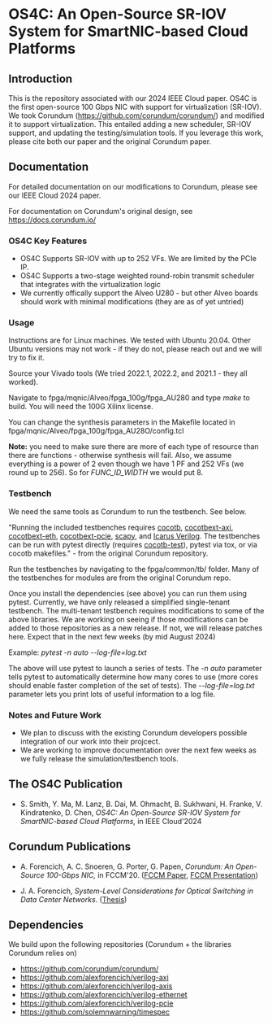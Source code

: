 # OS4C: An Open-Source SR-IOV System for SmartNIC-based Cloud Platforms 

## Introduction

This is the repository associated with our 2024 IEEE Cloud paper. OS4C is the first open-source 100 Gbps NIC with support for virtualization (SR-IOV). We took Corundum (https://github.com/corundum/corundum/) and modified it to support virtualization. This entailed adding a new scheduler, SR-IOV support, and updating the testing/simulation tools. If you leverage this work, please cite both our paper and the original Corundum paper.


## Documentation

For detailed documentation on our modifications to Corundum, please see our IEEE Cloud 2024 paper.

For documentation on Corundum's original design, see https://docs.corundum.io/

### OS4C Key Features

* OS4C Supports SR-IOV with up to 252 VFs. We are limited by the PCIe IP.
* OS4C Supports a two-stage weighted round-robin transmit scheduler that integrates with the virtualization logic
* We currently offically support the Alveo U280 - but other Alveo boards should work with minimal modifications (they are as of yet untried)

### Usage

Instructions are for Linux machines. We tested with Ubuntu 20.04. Other Ubuntu versions may not work - if they do not, please reach out and we will try to fix it.

Source your Vivado tools (We tried 2022.1, 2022.2, and 2021.1 - they all worked).

Navigate to fpga/mqnic/Alveo/fpga_100g/fpga_AU280 and type *make* to build. You will need the 100G Xilinx license.

You can change the synthesis parameters in the Makefile located in fpga/mqnic/Alveo/fpga_100g/fpga_AU28O/config.tcl

**Note:** you need to make sure there are more of each type of resource than there are functions - otherwise synthesis will fail. Also, we assume everything is a power of 2 even though we have 1 PF and 252 VFs (we round up to 256). So for *FUNC_ID_WIDTH* we would put 8.



### Testbench

We need the same tools as Corundum to run the testbench. See below.

"Running the included testbenches requires [cocotb](https://github.com/cocotb/cocotb), [cocotbext-axi](https://github.com/alexforencich/cocotbext-axi), [cocotbext-eth](https://github.com/alexforencich/cocotbext-eth), [cocotbext-pcie](https://github.com/alexforencich/cocotbext-pcie), [scapy](https://scapy.net/), and [Icarus Verilog](http://iverilog.icarus.com/).  The testbenches can be run with pytest directly (requires [cocotb-test](https://github.com/themperek/cocotb-test)), pytest via tox, or via cocotb makefiles." - from the original Corundum repository.

Run the testbenches by navigating to the fpga/common/tb/ folder. Many of the testbenches for modules are from the original Corundum repo. 

Once you install the dependencies (see above) you can run them using pytest. Currently, we have only released a simplified single-tenant testbench. The multi-tenant testbench requires modifications to some of the above libraries. We are working on seeing if those modifications can be added to those repositories as a new release. If not, we will release patches here. Expect that in the next few weeks (by mid August 2024)

Example: *pytest -n auto --log-file=log.txt*

The above will use pytest to launch a series of tests. The *-n auto* parameter tells pytest to automatically determine how many cores to use (more cores should enable faster completion of the set of tests). The *--log-file=log.txt* parameter lets you print lots of useful information to a log file. 



### Notes and Future Work
* We plan to discuss with the existing Corundum developers possible integration of our work into their projcect.
* We are working to improve documentation over the next few weeks as we fully release the simulation/testbench tools.


## The OS4C Publication
- S. Smith, Y. Ma, M. Lanz, B. Dai, M. Ohmacht, B. Sukhwani, H. Franke, V. Kindratenko, D. Chen, *OS4C: An Open-Source SR-IOV System for SmartNIC-based Cloud Platforms,* in IEEE Cloud'2024 

## Corundum Publications

- A. Forencich, A. C. Snoeren, G. Porter, G. Papen, *Corundum: An Open-Source 100-Gbps NIC,* in FCCM'20. ([FCCM Paper](https://www.cse.ucsd.edu/~snoeren/papers/corundum-fccm20.pdf), [FCCM Presentation](https://www.fccm.org/past/2020/forums/topic/corundum-an-open-source-100-gbps-nic/))

- J. A. Forencich, *System-Level Considerations for Optical Switching in Data Center Networks*. ([Thesis](https://escholarship.org/uc/item/3mc9070t))

## Dependencies

We build upon the following repositories (Corundum + the libraries Corundum relies on)

*  https://github.com/corundum/corundum/
*  https://github.com/alexforencich/verilog-axi
*  https://github.com/alexforencich/verilog-axis
*  https://github.com/alexforencich/verilog-ethernet
*  https://github.com/alexforencich/verilog-pcie
*  https://github.com/solemnwarning/timespec

